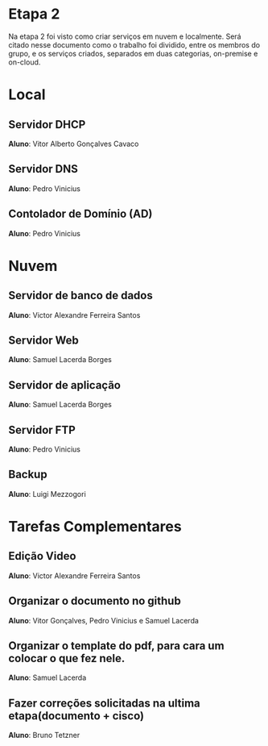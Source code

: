 # Etapa 2 

Na etapa 2 foi visto como criar serviços em nuvem e localmente. Será citado nesse documento como o trabalho foi dividido, entre os membros do grupo, e os serviços criados, separados em duas categorias, on-premise e on-cloud.

# Local 

## Servidor DHCP 
**Aluno**: Vitor Alberto Gonçalves Cavaco <br> 

## Servidor DNS
**Aluno**: Pedro Vinicius<br>

## Contolador de Domínio (AD)
**Aluno**: Pedro Vinicius<br>

# Nuvem 

## Servidor de banco de dados
**Aluno**: Victor Alexandre Ferreira Santos<br> 

## Servidor Web
**Aluno**: Samuel Lacerda Borges<br> 

## Servidor de aplicação
**Aluno**: Samuel Lacerda Borges<br> 

## Servidor FTP
**Aluno**: Pedro Vinicius<br>

## Backup
**Aluno**: Luigi Mezzogori<br> 

# Tarefas Complementares

## Edição Video
**Aluno**: Victor Alexandre Ferreira Santos<br>

## Organizar o documento no github
**Aluno**: Vitor Gonçalves, Pedro Vinicius e Samuel Lacerda<br>

## Organizar o template do pdf, para cara um colocar o que fez nele.
**Aluno**: Samuel Lacerda<br>

## Fazer correções solicitadas na ultima etapa(documento + cisco)
**Aluno**: Bruno Tetzner<br>
